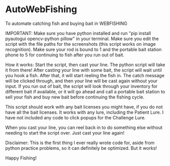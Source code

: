 # AutoWebFishing
To automate catching fish and buying bait in WEBFISHING

IMPORTANT:
Make sure you have python installed and run "pip install pyautogui opencv-python pillow" in your terminal.
Make sure you edit the script with the file paths for the screenshots (this script works on image recognition).
Make sure your rod is bound to 1 and the portable bait station phone to 5 for continuing to fish after you run out of bait.

How it works:
Start the script, then cast your line. The python script will take it from there!
After casting your line with some bait, the script will wait until you hook a fish. After that, it will start reeling the fish in. The catch message will be clicked through, and then your line will be cast again without your input. If you run out of bait, the script will look through your inventory for different bait if available, or it will go ahead and call a portable bait station to sell your fish and buy new bait before continuing the fishing cycle.

This script should work with any bait licenses you might have, if you do not have all the bait licenses. It works with any lure, including the Patient Lure. I have not included any code to click popups for the Challenge Lure.

When you cast your line, you can reel back in to do something else without needing to start the script over. Just cast your line again!

Disclaimer: This is the first thing I ever really wrote code for, aside from python practice problems, so it can definitely be optimized. But it works!

Happy Fishing!

